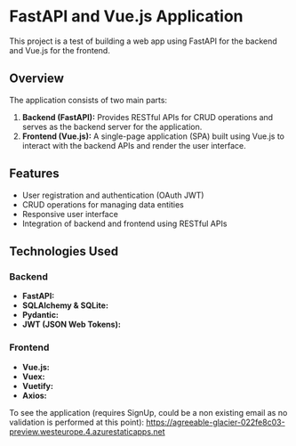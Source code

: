# FastAPI and Vue.js Application

This project is a test of building a web app using FastAPI for the backend and Vue.js for the frontend.

## Overview

The application consists of two main parts:

1. **Backend (FastAPI):** Provides RESTful APIs for CRUD operations and serves as the backend server for the application.
2. **Frontend (Vue.js):** A single-page application (SPA) built using Vue.js to interact with the backend APIs and render the user interface.

## Features

- User registration and authentication (OAuth JWT)
- CRUD operations for managing data entities
- Responsive user interface
- Integration of backend and frontend using RESTful APIs

## Technologies Used

### Backend

- **FastAPI:**
- **SQLAlchemy & SQLite:**
- **Pydantic:**
- **JWT (JSON Web Tokens):**

### Frontend

- **Vue.js:**
- **Vuex:**
- **Vuetify:**
- **Axios:**

To see the application (requires SignUp, could be a non existing email as no validation is performed at this point):
  https://agreeable-glacier-022fe8c03-preview.westeurope.4.azurestaticapps.net